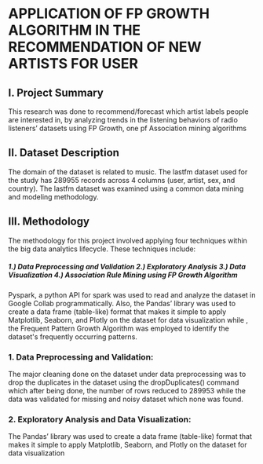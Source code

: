 # APPLICATION OF FP GROWTH ALGORITHM IN THE RECOMMENDATION OF NEW ARTISTS FOR USER

## I. Project Summary
This research was done to recommend/forecast which artist labels people are interested in, by analyzing trends in the listening behaviors of radio listeners’ datasets using FP Growth, one pf Association mining algorithms

## II. Dataset Description
The domain of the dataset is related to music. The lastfm dataset used for the study has 289955 records across 4 columns (user, artist, sex, and country). The lastfm dataset was examined using a common data mining and modeling methodology. 

## III. Methodology
The methodology for this project involved applying four techniques within the big data analytics lifecycle. These techniques include: 
##### 1.) Data Preprocessing and Validation 2.) Exploratory Analysis 3.) Data Visualization 4.) Association Rule Mining using FP Growth Algorithm 

Pyspark, a python API for spark was used to read and analyze the dataset in Google Collab programmatically. Also, the Pandas’ library was used to create a data frame (table-like) format that makes it simple to apply Matplotlib, Seaborn, and Plotly on the dataset for data visualization while , the Frequent Pattern Growth Algorithm was employed to identify the dataset's frequently occurring patterns.

### 1. Data Preprocessing and Validation: 
The major cleaning done on the dataset under data preprocessing was to drop the duplicates in the dataset using the dropDuplicates() command which after being done, the number of rows reduced to 289953 while the data was validated for missing and noisy dataset which none was found.

### 2. Exploratory Analysis and Data Visualization: 
The Pandas’ library was used to create a data frame (table-like) format that makes it simple to apply Matplotlib, Seaborn, and Plotly on the dataset for data visualization
